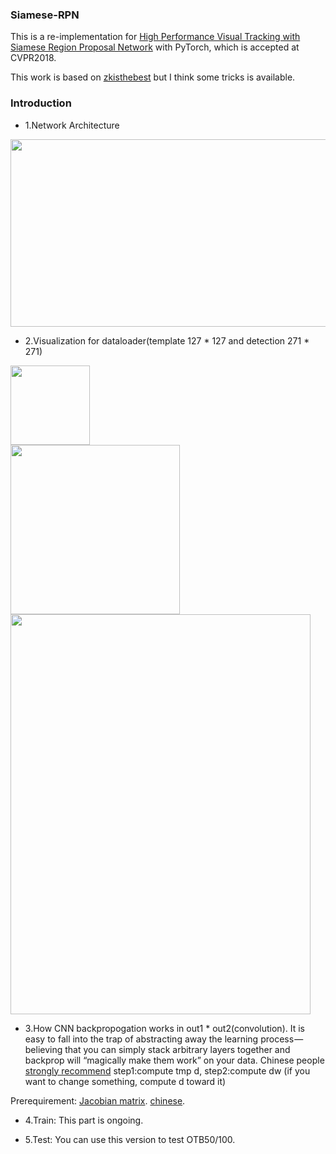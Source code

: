 ### Siamese-RPN

This is a re-implementation for [High Performance Visual Tracking with Siamese Region Proposal Network](http://openaccess.thecvf.com/content_cvpr_2018/papers/Li_High_Performance_Visual_CVPR_2018_paper.pdf) with PyTorch, which is accepted at CVPR2018.


This work is based on [zkisthebest](https://github.com/zkisthebest/Siamese-RPN) but I think some tricks is available.

### Introduction
+ 1.Network Architecture
<div align=left><img width="900" height="300" src="https://github.com/songdejia/siamese-RPN/blob/master/screenshot/network.png"/></div>

+ 2.Visualization for dataloader(template 127 * 127 and detection 271 * 271)
<div align=left><img width="127" height="127" src="https://github.com/songdejia/siamese-RPN/blob/master/screenshot/000_a_template.jpg"/></div>
<div align=left><img width="271" height="271" src="https://github.com/songdejia/siamese-RPN/blob/master/screenshot/001_detection_input.jpg"/></div>
<div align=left><img width="480" height="640" src="https://github.com/songdejia/siamese-RPN/blob/master/screenshot/001_detection_output.jpg"/></div>

+ 3.How CNN backpropogation works in out1 * out2(convolution). 
It is easy to fall into the trap of abstracting away the learning process — believing that you can simply stack arbitrary layers together and backprop will “magically make them work” on your data. 
Chinese people [strongly recommend](https://www.zhihu.com/question/27239198) step1:compute tmp d, step2:compute dw 
(if you want to change something, compute d toward it)
 

Prerequirement: 
[Jacobian matrix](https://en.wikipedia.org/wiki/Jacobian_matrix_and_determinant). 
[chinese](https://zh.wikipedia.org/wiki/%E9%9B%85%E5%8F%AF%E6%AF%94%E7%9F%A9%E9%98%B5).

+ 4.Train: 
This part is ongoing.

+ 5.Test: 
You can use this version to test OTB50/100.







